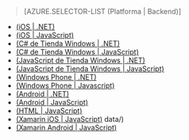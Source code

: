 ﻿> [AZURE.SELECTOR-LIST (Platforma | Backend)]
- [(iOS | .NET)](/documentation/articles/mobile-services-dotnet-backend-ios-authorize-users-in-scripts/)
- [(iOS | JavaScript)](/documentation/articles/mobile-services-ios-authorize-users-in-scripts/)
- [(C# de Tienda Windows | .NET)](/documentation/articles/mobile-services-dotnet-backend-windows-store-dotnet-authorize-users-in-scripts/)
- [(C# de Tienda Windows | JavaScript)](/documentation/articles/mobile-services-windows-store-dotnet-authorize-users-in-scripts/)
- [(JavaScript de Tienda Windows | .NET)](/documentation/articles/mobile-services-dotnet-backend-windows-store-javascript-authorize-users-in-scripts/)
- [(JavaScript de Tienda Windows | JavaScript)](/documentation/articles/mobile-services-windows-store-javascript-authorize-users-in-scripts/)
- [(Windows Phone | .NET)](/documentation/articles/mobile-services-dotnet-backend-windows-phone-authorize-users-in-scripts/)
- [(Windows Phone | Javascript)](/documentation/articles/mobile-services-windows-phone-authorize-users-in-scripts/)
- [(Android | .NET)](/documentation/articles/mobile-services-dotnet-backend-android-authorize-users-in-scripts/)
- [(Android | JavaScript)](/documentation/articles/mobile-services-android-authorize-users-in-scripts/)
- [(HTML | JavaScript)](/documentation/articles/mobile-services-html-authorize-users-in-scripts/)
- [(Xamarin iOS | JavaScript)](/documentation/articles/partner-xamarin-mobile-services-ios-authorize-users-in-scripts/)
data/)
- [(Xamarin Android | JavaScript)](/documentation/articles/partner-xamarin-mobile-services-android-authorize-users-in-scripts/)

<!--HONumber=47-->
